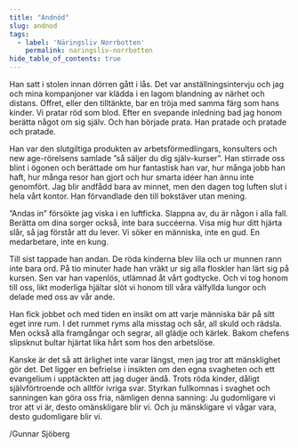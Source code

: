 ```yaml
---
title: "Andnöd"
slug: andnod
tags:
  - label: 'Näringsliv Norrbotten'
    permalink: naringsliv-norrbotten
hide_table_of_contents: true
---
```

Han satt i stolen innan dörren gått i lås. Det var anställningsintervju och jag och mina kompanjoner var klädda i en lagom blandning av närhet och distans. Offret, eller den tilltänkte, bar en tröja med samma färg som hans kinder. Vi pratar röd som blod. Efter en svepande inledning bad jag honom berätta något om sig själv. Och han började prata. Han pratade och pratade och pratade.

<!--truncate-->

Han var den slutgiltiga produkten av arbetsförmedlingars, konsulters och new age-rörelsens samlade ”så säljer du dig själv-kurser”. Han stirrade oss blint i ögonen och berättade om hur fantastisk han var, hur många jobb han haft, hur många resor han gjort och hur smarta idéer han ännu inte genomfört. Jag blir andfådd bara av minnet, men den dagen tog luften slut i hela vårt kontor. Han förvandlade den till bokstäver utan mening. 

”Andas in” försökte jag viska i en luftficka. Slappna av, du är någon i alla fall. Berätta om dina sorger också, inte bara succéerna. Visa mig hur ditt hjärta slår, så jag förstår att du lever. Vi söker en människa, inte en gud. En medarbetare, inte en kung.

Till sist tappade han andan. De röda kinderna blev lila och ur munnen rann inte bara ord. På tio minuter hade han vräkt ur sig alla floskler han lärt sig på kursen. Sen var han vapenlös, utlämnad åt vårt godtycke. Och vi tog honom till oss, likt moderliga hjältar slöt vi honom till våra välfyllda lungor och delade med oss av vår ande. 

Han fick jobbet och med tiden en insikt om att varje människa bär på sitt eget inre rum. I det rummet ryms alla misstag och sår, all skuld och rädsla. Men också alla framgångar och segrar, all glädje och kärlek. Bakom chefens slipsknut bultar hjärtat lika hårt som hos den arbetslöse. 

Kanske är det så att ärlighet inte varar längst, men jag tror att mänsklighet gör det. Det ligger en befrielse i insikten om den egna svagheten och ett evangelium i upptäckten att jag duger ändå. Trots röda kinder, dåligt självförtroende och alltför ivriga svar. Styrkan fullkomnas i svaghet och sanningen kan göra oss fria, nämligen denna sanning: Ju gudomligare vi tror att vi är, desto omänskligare blir vi. Och ju mänskligare vi vågar vara, desto gudomligare blir vi. 

/Gunnar Sjöberg
